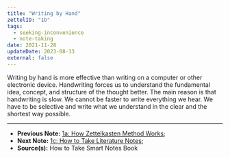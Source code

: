 ```yaml
---
title: "Writing by Hand"
zettelID: "1b"
tags:
  - seeking-inconvenience
  - note-taking
date: 2021-11-28
updateDate: 2023-08-13
external: false
---
```


Writing by hand is more effective than writing on a computer or other electronic device. Handwriting forces us to understand the fundamental idea, concept, and structure of the thought better. The main reason is that handwriting is slow. We cannot be faster to write everything we hear. We have to be selective and write what we understand in the clear and the shortest way possible.

---

- **Previous Note:** [1a: How Zettelkasten Method Works](/notes/1a/);
- **Next Note:** [1c: How to Take Literature Notes](/notes/1c/);
- **Source(s):** How to Take Smart Notes Book
